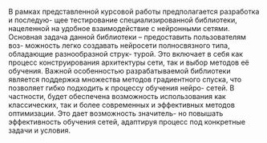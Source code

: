 В рамках представленной курсовой работы предполагается разработка и последую- щее тестирование специализированной библиотеки, нацеленной на удобное взаимодействие с нейронными сетями. Основная задача данной библиотеки – предоставить пользователям воз- можность легко создавать нейросети полносвязного типа, обладающие разнообразной струк- турой. Это включает в себя как процесс конструирования архитектуры сети, так и выбор методов её обучения.
Важной особенностью разрабатываемой библиотеки является поддержка множества методов градиентного спуска, что позволяет гибко подходить к процессу обучения нейро- сетей. В частности, будет обеспечена возможность использования как классических, так и более современных и эффективных методов оптимизации. Это дает возможность значитель- но повышать эффективность обучения сетей, адаптируя процесс под конкретные задачи и условия.
